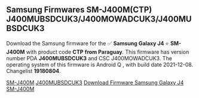 <h2>Samsung Firmwares SM-J400M(CTP) J400MUBSDCUK3/J400MOWADCUK3/J400MUBSDCUK3</h2>
Download the Samsung firmware for the ✅ <strong>Samsung Galaxy J4 </strong> ⭐ <strong>SM-J400M</strong> with product code <strong>CTP</strong> <strong> from Paraguay</strong>. This firmware has version number PDA <strong>J400MUBSDCUK3</strong> and CSC J400MOWADCUK3. The operating system of this firmware is Android Q , with build date 2021-12-08. Changelist <strong>19180804</strong>.


[SM-J400M](https://samfirm.shop/samsung/model/SM-J400M)
[J400MUBSDCUK3](https://samfirm.shop/samsung/pda/J400MUBSDCUK3)
[Download Firmware Samsung Galaxy J4 SM-J400M](https://samfirm.shop/samsung/firmware/481168)
